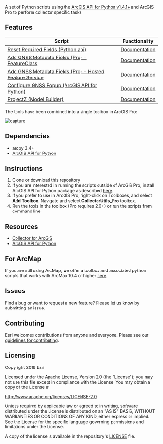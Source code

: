 A set of Python scripts using the [ArcGIS API for Python v1.4.1+](https://developers.arcgis.com/python/) and ArcGIS Pro to perform collector specific tasks

## Features

| Script   | Functionality     |                                                                        
|-----------------|------------|
| [Reset Required Fields (Python api)](https://github.com/Esri/collector-tools/blob/NB/UpdateScriptLocation/CollectorUtils/scripts/reset_required_fields_python_api.py) | [Documentation](collectorutils/reset_required_fields.md) |
| [Add GNSS Metadata Fields (Pro) - FeatureClass](https://github.com/Esri/collector-tools/blob/NB/UpdateScriptLocation/CollectorUtils/scripts/add_update_gnss_fields.py) | [Documentation](collectorutils/add_update_gnss_fields.md) |
| [Add GNSS Metadata Fields (Pro) - Hosted Feature Service](https://github.com/Esri/collector-tools/blob/NB/UpdateScriptLocation/CollectorUtils/scripts/add_update_gnss_fields_python_api.py) | [Documentation](collectorutils/add_update_gnss_fields_python_api.md) |
| [Configure GNSS Popup (ArcGIS API for Python)](https://github.com/Esri/collector-tools/blob/NB/UpdateScriptLocation/CollectorUtils/scripts/configure_gnss_popup_python_api.py) | [Documentation](collectorutils/configure_gnss_popup_python_api.md) |
| [ProjectZ (Model Builder)](collectorutils/scripts/project_z.py) | [Documentation](collectorutils/project_z.md) | 
 
The tools have been combined into a single toolbox in ArcGIS Pro:

![capture](https://user-images.githubusercontent.com/24723464/38952752-840ea9e0-4301-11e8-94d7-5bd824f708cb.PNG)

## Dependencies
 - arcpy 3.4+
 - [ArcGIS API for Python](https://developers.arcgis.com/python)

## Instructions

1. Clone or download this repository
2. If you are interested in running the scripts outside of ArcGIS Pro, install ArcGIS API for Python package as described [here](https://developers.arcgis.com/python/guide/install-and-set-up/).
3. If you prefer to use in ArcGIS Pro, right-click on Toolboxes, and select **Add Toolbox**. Navigate and select **CollectorUtils_Pro** toolbox. 
4. Run the tools in the toolbox (Pro requires 2.0+) or run the scripts from command line

## Resources

 * [Collector for ArcGIS](http://www.esri.com/products/collector-for-arcgis)
 * [ArcGIS API for Python](https://developers.arcgis.com/python/)

 ## For ArcMap

 If you are still using ArcMap, we offer a toolbox and associated python scripts that works with ArcMap 10.4 or higher [here](arcmap/collectorutils_arcmap.md).

## Issues

Find a bug or want to request a new feature?  Please let us know by submitting an issue.

## Contributing

Esri welcomes contributions from anyone and everyone.
Please see our [guidelines for contributing](https://github.com/esri/contributing).

## Licensing

Copyright 2018 Esri

Licensed under the Apache License, Version 2.0 (the "License");
you may not use this file except in compliance with the License.
You may obtain a copy of the License at

http://www.apache.org/licenses/LICENSE-2.0

Unless required by applicable law or agreed to in writing, software
distributed under the License is distributed on an "AS IS" BASIS,
WITHOUT WARRANTIES OR CONDITIONS OF ANY KIND, either express or implied.
See the License for the specific language governing permissions and
limitations under the License.

A copy of the license is available in the repository's
[LICENSE](LICENSE) file.
